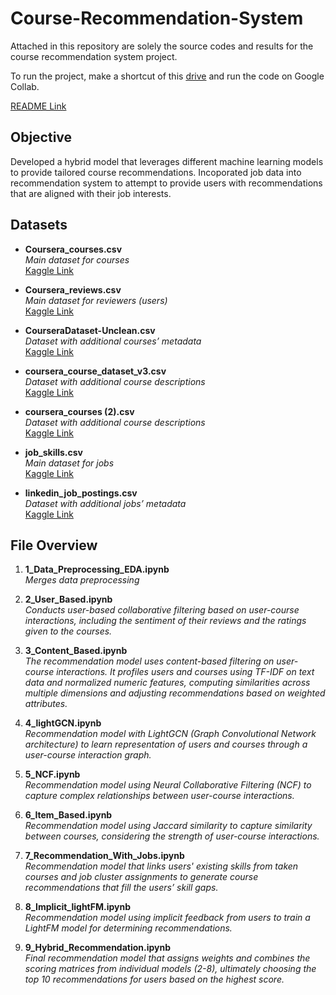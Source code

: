 # Course-Recommendation-System

Attached in this repository are solely the source codes and results for the course recommendation system project.

To run the project, make a shortcut of this [drive](https://drive.google.com/drive/u/0/folders/1a_pL2hVAQ5S_1n2Erin0-WcN9boa204e) and run the code on Google Collab.

[README Link](https://docs.google.com/document/d/1AOam-Jret7EDbg-m-JkoYGtkRkke7WFLBUhP20Ho-Sc/edit)

## Objective

Developed a hybrid model that leverages different machine learning models to provide tailored course recommendations. Incoporated job data into recommendation system to attempt to provide users with recommendations that are aligned with their job interests.

## Datasets

- **Coursera_courses.csv**  
  _Main dataset for courses_  
  [Kaggle Link](https://www.kaggle.com/datasets/imuhammad/course-reviews-on-coursera?select=Coursera_courses.csv)

- **Coursera_reviews.csv**  
  _Main dataset for reviewers (users)_  
  [Kaggle Link](https://www.kaggle.com/datasets/imuhammad/course-reviews-on-coursera?select=Coursera_reviews.csv)

- **CourseraDataset-Unclean.csv**  
  _Dataset with additional courses’ metadata_  
  [Kaggle Link](https://www.kaggle.com/datasets/elvinrustam/coursera-dataset?select=CourseraDataset-Unclean.csv)

- **coursera_course_dataset_v3.csv**  
  _Dataset with additional course descriptions_  
  [Kaggle Link](https://www.kaggle.com/datasets/azraimohamad/coursera-course-data?select=coursera_course_dataset_v3.csv)

- **coursera_courses (2).csv**  
  _Dataset with additional course descriptions_  
  [Kaggle Link](https://www.kaggle.com/datasets/tianyimasf/coursera-course-dataset)

- **job_skills.csv**  
  _Main dataset for jobs_  
  [Kaggle Link](https://www.kaggle.com/datasets/asaniczka/1-3m-linkedin-jobs-and-skills-2024?select=job_skills.csv)

- **linkedin_job_postings.csv**  
  _Dataset with additional jobs’ metadata_  
  [Kaggle Link](https://www.kaggle.com/datasets/asaniczka/1-3m-linkedin-jobs-and-skills-2024?select=linkedin_job_postings.csv)

## File Overview

1. **1_Data_Preprocessing_EDA.ipynb**  
   _Merges data preprocessing_

2. **2_User_Based.ipynb**  
   _Conducts user-based collaborative filtering based on user-course interactions, including the sentiment of their reviews and the ratings given to the courses._

3. **3_Content_Based.ipynb**  
   _The recommendation model uses content-based filtering on user-course interactions. It profiles users and courses using TF-IDF on text data and normalized numeric features, computing similarities across multiple dimensions and adjusting recommendations based on weighted attributes._

4. **4_lightGCN.ipynb**  
   _Recommendation model with LightGCN (Graph Convolutional Network architecture) to learn representation of users and courses through a user-course interaction graph._

5. **5_NCF.ipynb**  
   _Recommendation model using Neural Collaborative Filtering (NCF) to capture complex relationships between user-course interactions._

6. **6_Item_Based.ipynb**  
   _Recommendation model using Jaccard similarity to capture similarity between courses, considering the strength of user-course interactions._

7. **7_Recommendation_With_Jobs.ipynb**  
   _Recommendation model that links users' existing skills from taken courses and job cluster assignments to generate course recommendations that fill the users’ skill gaps._

8. **8_Implicit_lightFM.ipynb**  
   _Recommendation model using implicit feedback from users to train a LightFM model for determining recommendations._

9. **9_Hybrid_Recommendation.ipynb**  
   _Final recommendation model that assigns weights and combines the scoring matrices from individual models (2-8), ultimately choosing the top 10 recommendations for users based on the highest score._
